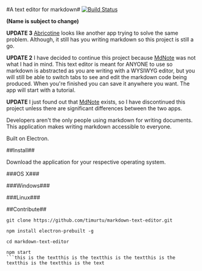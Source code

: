 #A text editor for markdown#
[![Build Status](https://travis-ci.org/timurtu/markdown-text-editor.svg?branch=master)](https://travis-ci.org/timurtu/markdown-text-editor)

**(Name is subject to change)**

**UPDATE 3** [Abricotine](http://abricotine.brrd.fr/) looks like another app trying to solve the same problem. Although, it still has you writing markdown so this project is still a go.

**UPDATE 2** I have decided to continue this project because [MdNote](http://md-note.com/) was not what I had in mind. This text editor is meant for ANYONE to use so markdown is abstracted as you are writing with a WYSIWYG editor, but you will still be able to switch tabs to see and edit the markdown code being produced. When you're finished you can save it anywhere you want. The app will start with a tutorial.

**UPDATE** I just found out that [MdNote](http://md-note.com/) exists, so I have discontinued this project unless there are significant differences between the two apps.

Developers aren't the only people using markdown for writing documents. This application makes writing markdown accessible to everyone.

Built on Electron.

##Install##

Download the application for your respective operating system.

###OS X###

###Windows###

###Linux###


##Contribute##

```
git clone https://github.com/timurtu/markdown-text-editor.git

npm install electron-prebuilt -g

cd markdown-text-editor

npm start
```this is the textthis is the textthis is the textthis is the textthis is the textthis is the text